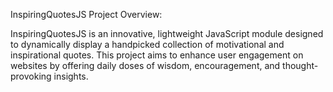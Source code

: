 InspiringQuotesJS
Project Overview:

InspiringQuotesJS is an innovative, lightweight JavaScript module designed to dynamically display a handpicked collection of motivational and inspirational quotes. This project aims to enhance user engagement on websites by offering daily doses of wisdom, encouragement, and thought-provoking insights. 
